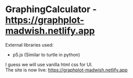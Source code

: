 # GraphingCalculator - https://graphplot-madwish.netlify.app

External libraries used:
- p5.js (Similar to turtle in python)

I guess we will use vanilla html css for UI.
<br/>
The site is now live: https://graphplot-madwish.netlify.app
